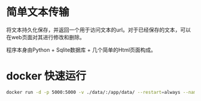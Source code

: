 # 简单文本传输

将文本持久化保存，并返回一个用于访问文本的url。对于已经保存的文本，可以在web页面对其进行修改和删除。

程序本身由Python + Sqlite数据库 + 几个简单的Html页面构成。
 
# docker 快速运行

```bash
docker run -d -p 5000:5000 -v ./data/:/app/data/ --restart=always --name simpletexttransfer nyar233/simpletexttransfer
```
